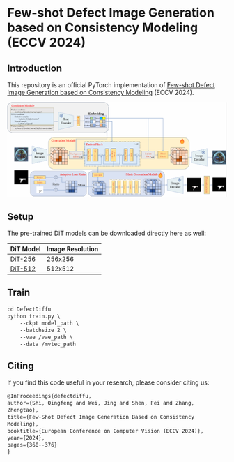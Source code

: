 # Few-shot Defect Image Generation based on Consistency Modeling (ECCV 2024)
## Introduction

This repository is an official PyTorch implementation of [Few-shot Defect Image Generation based on Consistency Modeling](https://arxiv.org/pdf/2408.00372) (ECCV 2024). 

<div align="center"><img src="./img/fig 2 architecture.jpg" width="800"></div>

## Setup
The pre-trained DiT models can be downloaded directly here as well:

| DiT Model     | Image Resolution | 
|---------------|------------------|
| [DiT-256](https://dl.fbaipublicfiles.com/DiT/models/DiT-XL-2-256x256.pt) | 256x256          |
| [DiT-512](https://dl.fbaipublicfiles.com/DiT/models/DiT-XL-2-512x512.pt) | 512x512          | 

## Train
```
cd DefectDiffu
python train.py \
    --ckpt model_path \
    --batchsize 2 \
    --vae /vae_path \
    --data /mvtec_path
```

## Citing
If you find this code useful in your research, please consider citing us:
```
@InProceedings{defectdiffu,
author={Shi, Qingfeng and Wei, Jing and Shen, Fei and Zhang, Zhengtao},
title={Few-Shot Defect Image Generation Based on Consistency Modeling},
booktitle={European Conference on Computer Vision (ECCV 2024)},
year={2024},
pages={360--376}
}
``` 
